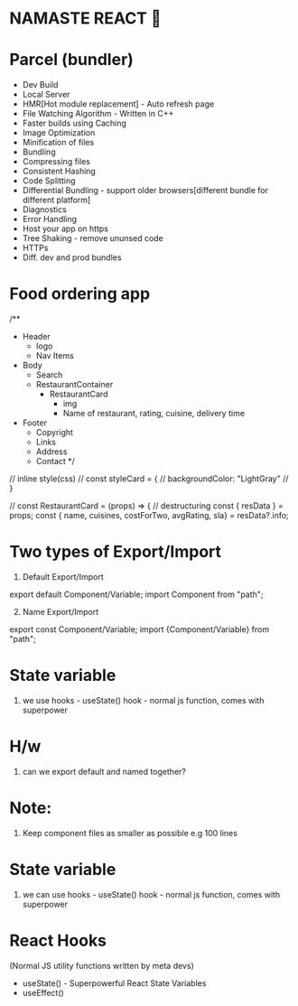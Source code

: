 # NAMASTE REACT 🚀

# Parcel (bundler)
- Dev Build
- Local Server
- HMR[Hot module replacement] - Auto refresh page
- File Watching Algorithm - Written in C++
- Faster builds using Caching
- Image Optimization
- Minification of files
- Bundling
- Compressing files
- Consistent Hashing
- Code Splitting
- Differential Bundling - support older browsers[different bundle for different platform]
- Diagnostics
- Error Handling
- Host your app on https
- Tree Shaking - remove ununsed code
- HTTPs
- Diff. dev and prod bundles

# Food ordering app
/**
* Header
  - logo
  - Nav Items
* Body
  - Search
  - RestaurantContainer
      - RestaurantCard
        - img
        - Name of restaurant, rating, cuisine, delivery time
* Footer
  - Copyright
  - Links
  - Address
  - Contact
*/


// inline style(css)
// const styleCard = {
//   backgroundColor: "LightGray"
// }


// const RestaurantCard = (props) => {
// destructuring
const { resData } = props;
const { name, cuisines, costForTwo, avgRating, sla} = resData?.info;


# Two types of Export/Import

1. Default Export/Import

export default Component/Variable;
import Component from "path";

2. Name Export/Import

export const Component/Variable;
import {Component/Variable} from "path";

# State variable
1. we use hooks - useState()
hook - normal js function, comes with superpower

# H/w
1. can we export default and named together?

# Note:
1. Keep component files as smaller as possible e.g 100 lines

# State variable
1. we can use hooks - useState()
hook - normal js function, comes with superpower

# React Hooks
(Normal JS utility functions written by meta devs)
- useState() - Superpowerful React State Variables
- useEffect()